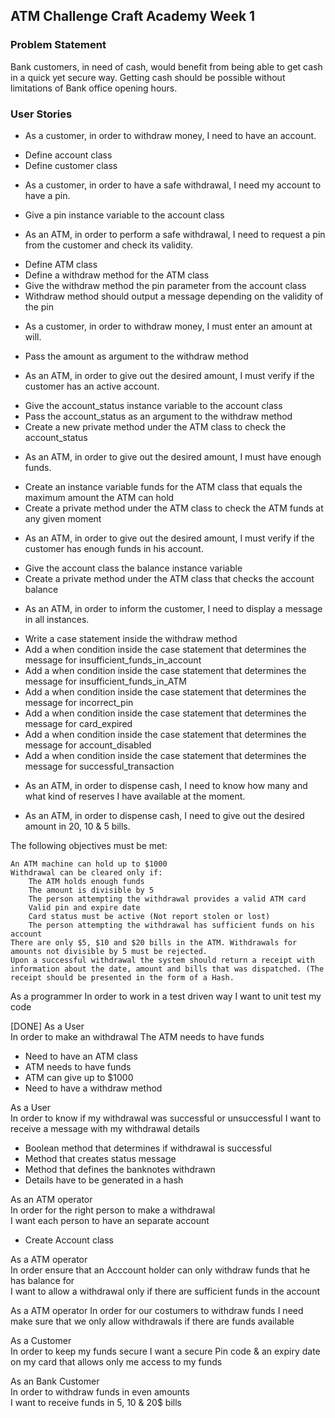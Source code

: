 ## ATM Challenge Craft Academy Week 1

### Problem Statement
Bank customers, in need of cash, would benefit from being able to get cash in a quick yet secure way. Getting cash should be possible without limitations of Bank office opening hours.

### User Stories
* As a customer,
in order to withdraw money,
I need to have an account.
- Define account class
- Define customer class

* As a customer,
in order to have a safe withdrawal,
I need my account to have a pin.
- Give a pin instance variable to the account class

* As an ATM,
in order to perform a safe withdrawal,
I need to request a pin from the
customer and check its validity.
- Define ATM class
- Define a withdraw method for the ATM class
- Give the withdraw method the pin parameter from the account class
- Withdraw method should output a message depending on the validity of the pin

* As a customer,
in order to withdraw money,
I must enter an amount at will.
- Pass the amount as argument to the withdraw method

* As an ATM,
in order to give out the desired amount,
I must verify if the customer has an active account.
- Give the account_status instance variable to the account class
- Pass the account_status as an argument to the withdraw method
- Create a new private method under the ATM class to check the account_status

* As an ATM,
in order to give out the desired amount,
I must have enough funds.
- Create an instance variable funds for the ATM class that equals the maximum amount the ATM can hold
- Create a private method under the ATM class to check the ATM funds at any given moment

* As an ATM,
in order to give out the desired amount,
I must verify if the customer has enough funds in his account.
- Give the account class the balance instance variable
- Create a private method under the ATM class that checks the account balance

* As an ATM,
in order to inform the customer,
I need to display a message in all instances.
- Write a case statement inside the withdraw method
- Add a when condition inside the case statement that determines the message for insufficient_funds_in_account
- Add a when condition inside the case statement that determines the message for insufficient_funds_in_ATM
- Add a when condition inside the case statement that determines the message for incorrect_pin
- Add a when condition inside the case statement that determines the message for card_expired
- Add a when condition inside the case statement that determines the message for account_disabled
- Add a when condition inside the case statement that determines the message for successful_transaction

* As an ATM,
in order to dispense cash,
I need to know how many and what kind of reserves I have available at the
moment.

* As an ATM,
in order to dispense cash,
I need to give out the desired amount in 20, 10 & 5 bills.











The following objectives must be met:

    An ATM machine can hold up to $1000
    Withdrawal can be cleared only if:
        The ATM holds enough funds
        The amount is divisible by 5
        The person attempting the withdrawal provides a valid ATM card
        Valid pin and expire date
        Card status must be active (Not report stolen or lost)
        The person attempting the withdrawal has sufficient funds on his account
    There are only $5, $10 and $20 bills in the ATM. Withdrawals for amounts not divisible by 5 must be rejected.
    Upon a successful withdrawal the system should return a receipt with information about the date, amount and bills that was dispatched. (The receipt should be presented in the form of a Hash.



As a programmer
In order to work in a test driven way
I want to unit test my code


[DONE] As a User       
 In order to make an withdrawal     The ATM needs to have funds
 * Need to have an ATM class
 * ATM needs to have funds
 * ATM can give up to $1000
 * Need to have a withdraw method

 As a User               
In order to know if my withdrawal was successful or unsuccessful      I want to receive a message with my withdrawal details
* Boolean method that determines if withdrawal is successful
* Method that creates status message
* Method that defines the banknotes withdrawn
* Details have to be generated in a hash

As an ATM operator          
In order for the right person to make a withdrawal            
I want each person to have an separate account
* Create Account class


As a ATM operator           
In order ensure that an Acccount holder can only withdraw funds that he has balance for           
I want to allow a withdrawal only if there are sufficient funds in the account

As a ATM operator
In order for our costumers to withdraw funds
I need make sure that we only allow withdrawals if there are funds available

As a Customer              
In order to keep my funds secure        I want a secure Pin code & an expiry date on my card that allows only me access to my funds

As an Bank Customer    
In order to withdraw funds in even amounts  
I want to receive funds in 5, 10 & 20$ bills

